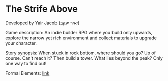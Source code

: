 # The Strife Above
Developed by Yair Jacob (יאיר יעקב)

Game description: An indie builder RPG where you build only upwards, explore the narrow yet rich environment and collect materials to upgrade your character.

Story synopsis: When stuck in rock bottom, where should you go? Up of course. Can't reach it? Then build a tower. What lies beyond the peak? Only one way to find out!

Formal Elements: [link](https://github.com/UniJacob/The-Strife-Above/blob/main/formal-elements.md)
